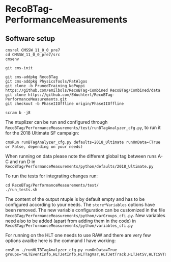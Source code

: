 # RecoBTag-PerformanceMeasurements

## Software setup

```
cmsrel CMSSW_11_0_0_pre7
cd CMSSW_11_0_0_pre7/src
cmsenv

git cms-init

git cms-addpkg RecoBTag
git cms-addpkg PhysicsTools/PatAlgos
git clone -b PrunedTraining_NoPuppi https://github.com/emilbols/RecoBTag-Combined RecoBTag/Combined/data
git clone https://github.com/SWuchterl/RecoBTag-PerformanceMeasurements.git
git checkout -b PhaseIIOffline origin/PhaseIIOffline

scram b -j8

```

The ntuplizer can be run and configured through ```RecoBTag/PerformanceMeasurements/test/runBTagAnalyzer_cfg.py```, to run it for the 2018 Ultimate SF campaign:

```
cmsRun runBTagAnalyzer_cfg.py defaults=2018_Ultimate runOnData=(True or False, depending on your needs)
```

When running on data please note the different global tag between runs A-C and run D in ```RecoBTag/PerformanceMeasurements/python/defaults/2018_Ultimate.py```

To run the tests for integrating changes run:

```
cd RecoBTag/PerformanceMeasurements/test/
./run_tests.sh
```
The content of the output ntuple is by default empty and has to be configured according to your needs. The ```store*Variables``` options have been removed.
The new variable configuration can be customized in the file ```RecoBTag/PerformanceMeasurements/python/varGroups_cfi.py```.
New variables need also to be added (apart from adding them in the code) in ```RecoBTag/PerformanceMeasurements/python/variables_cfi.py```


For running on the HLT one needs to use RAW and there are very few options availbe here is the command I have working:

```
cmsRun ./runHLTBTagAnalyzer_cfg.py runOnData=True groups="HLTEventInfo,HLTJetInfo,HLTTagVar,HLTJetTrack,HLTJetSV,HLTCSVTagVar"
```
